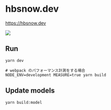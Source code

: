 # hbsnow.dev

https://hbsnow.dev

[![](https://github.com/hbsnow/hbsnow.dev/workflows/Lint%20and%20Test/badge.svg)](https://github.com/hbsnow/hbsnow.dev/actions?query=workflow%3A%22Lint+and+Test%22)

## Run

```
yarn dev

# webpack のパフォーマンス計測をする場合
NODE_ENV=development MEASURE=true yarn build
```

## Update models

```
yarn build:model
```

